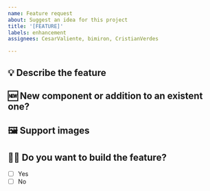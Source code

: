 ```yaml
---
name: Feature request
about: Suggest an idea for this project
title: '[FEATURE]'
labels: enhancement
assignees: CesarValiente, bimiron, CristianVerdes

---
```


<!---
Instructions: Please, fill the following sections with the information that is suggested in the comments. You can leave the comments or delete them, it won't be shown in the Feature request.
-->

## 💡 Describe the feature
<!-- Clear and concise description of what the feature is and how it will help you with a specific scenario. 
Please, think big so the feature can help other developers too. -->

## 🆕 New component or addition to an existent one?
<!-- Clear and concise answer. -->

## 🖼️ Support images
<!-- If applicable, add screenshots or images to help explain this new feature. -->
<!-- Screenshots can be taken by pressing the Volume Down and Power Button at the same time on Android 4.0 and higher. -->


## 🙋‍♀️ Do you want to build the feature?
<!-- please add an `x` to where applies (e.g. [x]) -->
- [ ] Yes
- [ ] No

<!-- 
Credits: 
- [Cortinico](https://github.com/cortinico/kotlin-android-template/tree/main/.github)
- [Fluent UI team](https://github.com/microsoft/fluentui-android/tree/master/.github) 
- 
for their fantastic templates that have helped us as inspiration.
-->
